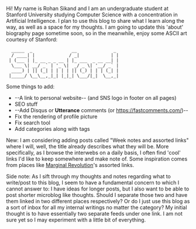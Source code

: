 Hi! My name is Rohan Sikand and I am an undergraduate student at Stanford University studying Computer Science with a concentration in Artificial Intelligence. I plan to use this blog to share what I learn along the way, as well as a space for my thoughts. I am going to update this 'about' biography page sometime soon, so in the meanwhile, enjoy some ASCII art courtesy of Stanford:

      _____  _               __              _
      / ____| |             / _|            | |
     | (___ | |_ __ _ _ __ | |_ ___  _ __ __| |
      \___ \| __/ _` | '_ \|  _/ _ \| '__/ _` |
      ____) | || (_| | | | | || (_) | | | (_| |
     |_____/ \__\__,_|_| |_|_| \___/|_|  \__,_|


Some things to add: 
- --A link to personal website-- (and SNS logo in footer on all pages) 
- SEO stuff 
- --Add Disqus or **Utterance** comments (or https://fastcomments.com/)--
- Fix the rendering of profile picture 
- Fix search tool 
- Add categories along with tags 

New: I am considering adding posts called "Week notes and assorted links" where I will, well, the title already describes what they will be. More specifically, as I browse the interwebs on a daily basis, I often find 'cool' links I'd like to keep somewhere and make note of. Some inspiration comes from places like [Marginal Revolution](https://marginalrevolution.com/)'s assorted links. 

Side note: As I sift through my thoughts and notes regarding what to write/post to this blog, I seem to have a fundamental concern to which I cannot answer to: I have ideas for longer posts, but I also want to be able to post shorter microblog like thoughts. Should I separate those two and have them linked in two different places respectively? Or do I just use this blog as a sort of inbox for all my internal writings no matter the category? My initial thought is to have essentially two separate feeds under one link. I am not sure yet so I may experiment with a little bit of everything.  
